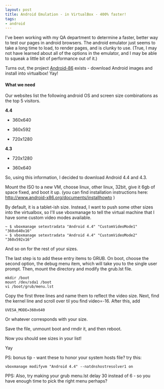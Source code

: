 ```yaml
---
layout: post
title: Android Emulation - in VirtualBox - 400% faster!
tags:
- android
---
```


I've been working with my QA department to determine a faster, better way to test our pages in android browsers.  The android emulator just seems to take a long time to load, to render pages, and is clunky to use.  (True, I may not have learned about all of the options in the emulator, and I may be able to squeak a little bit of performance out of it.)  

Turns out, the project [Android-86](http://www.android-x86.org) exists - download Android images and install into virtualbox!  Yay!


#### What we need



Our websites list the following android OS and screen size combinations as the top 5 visitors.  

**4.4**




  * 360x640


  * 360x592


  * 720x1280



**4.3**




  * 720x1280


  * 360x640



So, using this information, I decided to download Android 4.4 and 4.3.

Mount the ISO to a new VM, choose linux, other linux, 32bit, give it 6gb of space fixed, and boot it up.  (you can find installation instructions here: http://www.android-x86.org/documents/installhowto )

By default, it is a tablet-ish size.  Instead, I want to push some other sizes into the virtualbox, so I'll use vboxmanage to tell the virtual machine that I have some custom video modes available.


    
    
    ~ $ vboxmanage setextradata "Android 4.4" "CustomVideoMode1" "360x640x16"
    ~ $ vboxmanage setextradata "Android 4.4" "CustomVideoMode2" "360x592x16"
    



And so on for the rest of your sizes.

The last step is to add these entry items to GRUB.  On boot, choose the second option, the debug menu item, which will take you to the single user prompt.  Then, mount the directory and modify the grub.lst file.


    
    
    mkdir /boot
    mount /dev/sda1 /boot
    vi /boot/grub/menu.lst
    



Copy the first three lines and name them to reflect the video size.  Next, find the kernel line and scroll over til you find video=-16.  After this, add 


    
    
    UVESA_MODE=360x640 
    



Or whatever corresponds with your size.

Save the file, unmount boot and rmdir it, and then reboot.

Now you should see sizes in your list!

Yay

PS: bonus tip - want these to honor your system hosts file?  try this:


    
    
    vboxmanage modifyvm "Android 4.4" --natdnshostresolver1 on
    



PPS: Also, try making your grub menu.lst delay 30 instead of 6 - so you have enough time to pick the right menu perhaps?

